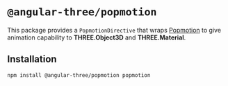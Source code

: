 # `@angular-three/popmotion`

This package provides a `PopmotionDirective` that wraps [Popmotion](https://popmotion.io) to give animation capability to **THREE.Object3D** and **THREE.Material**.

## Installation

```shell
npm install @angular-three/popmotion popmotion
```
